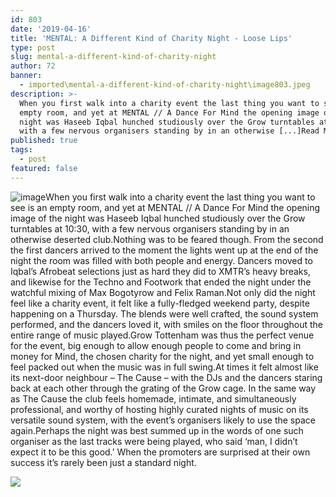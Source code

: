 ```yaml
---
id: 803
date: '2019-04-16'
title: 'MENTAL: A Different Kind of Charity Night - Loose Lips'
type: post
slug: mental-a-different-kind-of-charity-night
author: 72
banner:
  - imported\mental-a-different-kind-of-charity-night\image803.jpeg
description: >-
  When you first walk into a charity event the last thing you want to see is an
  empty room, and yet at MENTAL // A Dance For Mind the opening image of the
  night was Haseeb Iqbal hunched studiously over the Grow turntables at 10:30,
  with a few nervous organisers standing by in an otherwise [...]Read More...
published: true
tags:
  - post
featured: false
---
```

![image](../imported\mental-a-different-kind-of-charity-night\image803.jpeg)When you first walk into a charity event the last thing you want to see is an empty room, and yet at MENTAL // A Dance For Mind the opening image of the night was Haseeb Iqbal hunched studiously over the Grow turntables at 10:30, with a few nervous organisers standing by in an otherwise deserted club.Nothing was to be feared though. From the second the first dancers arrived to the moment the lights went up at the end of the night the room was filled with both people and energy. Dancers moved to Iqbal’s Afrobeat selections just as hard they did to XMTR’s heavy breaks, and likewise for the Techno and Footwork that ended the night under the watchful mixing of Max Bogotyrow and Felix Raman.Not only did the night feel like a charity event, it felt like a fully-fledged weekend party, despite happening on a Thursday. The blends were well crafted, the sound system performed, and the dancers loved it, with smiles on the floor throughout the entire range of music played.Grow Tottenham was thus the perfect venue for the event, big enough to allow enough people to come and bring in money for Mind, the chosen charity for the night, and yet small enough to feel packed out when the music was in full swing.At times it felt almost like its next-door neighbour – The Cause – with the DJs and the dancers staring back at each other through the grating of the Grow cage. In the same way as The Cause the club feels homemade, intimate, and simultaneously professional, and worthy of hosting highly curated nights of music on its versatile sound system, with the event’s organisers likely to use the space again.Perhaps the night was best summed up in the words of one such organiser as the last tracks were being played, who said ‘man, I didn’t expect it to be this good.’ When the promoters are surprised at their own success it’s rarely been just a standard night.

![](/wp-content/uploads/live/img/wysiwyg/5cb46babd19ed.JPG)